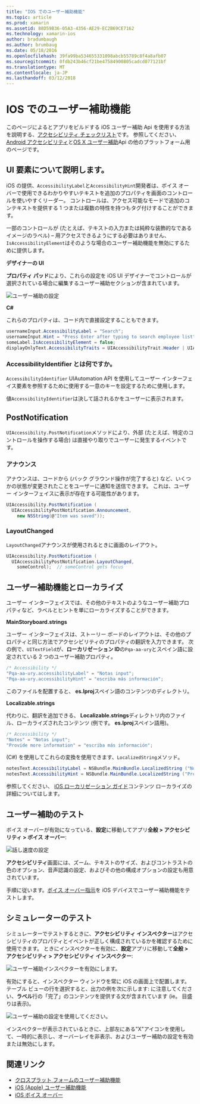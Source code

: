 ```yaml
---
title: "IOS でのユーザー補助機能"
ms.topic: article
ms.prod: xamarin
ms.assetid: 88D59B36-05A3-4356-AE29-EC2B69CE7162
ms.technology: xamarin-ios
author: bradumbaugh
ms.author: brumbaug
ms.date: 05/18/2016
ms.openlocfilehash: 39fa99ba534655331098abcb55789c8f4a8afb07
ms.sourcegitcommit: 0fdb243b46cf21be47584900805cadcd077121bf
ms.translationtype: MT
ms.contentlocale: ja-JP
ms.lasthandoff: 03/12/2018
---
```

# <a name="accessibility-on-ios"></a>IOS でのユーザー補助機能

このページによるとアプリをビルドする iOS ユーザー補助 Api を使用する方法を説明する、[アクセシビリティ チェックリスト](~/cross-platform/app-fundamentals/accessibility.md)です。
参照してください、 [Android アクセシビリティ](~/android/app-fundamentals/accessibility.md)と[OS X ユーザー補助](~/mac/app-fundamentals/accessibility.md)Api の他のプラットフォーム用のページです。

## <a name="describing-ui-elements"></a>UI 要素について説明します。

iOS の提供、`AccessibilityLabel`と`AccessibilityHint`開発者は、ボイス オーバーで使用できるわかりやすいテキストを追加のプロパティを画面のコントロールを使いやすくリーダー。 コントロールは、アクセス可能なモードで追加のコンテキストを提供する 1 つまたは複数の特性を持つもタグ付けすることができます。

一部のコントロールが (たとえば、テキストの入力または純粋な装飾的なであるイメージのラベル) – 用アクセスできるようにする必要はありません、`IsAccessibilityElement`はそのような場合のユーザー補助機能を無効にするために提供します。

**デザイナーの UI**

**プロパティ パッド**により、これらの設定を iOS UI デザイナーでコントロールが選択されている場合に編集するユーザー補助セクションが含まれています。

![](accessibility-images/ios-designer-sml.png "ユーザー補助の設定")

**C#**

これらのプロパティは、コード内で直接設定することもできます。

```csharp
usernameInput.AccessibilityLabel = "Search";
usernameInput.Hint = "Press Enter after typing to search employee list";
someLabel.IsAccessibilityElement = false;
displayOnlyText.AccessibilityTraits = UIAccessibilityTrait.Header | UIAccessibilityTrait.Selected;
```

### <a name="what-is-accessibilityidentifier"></a>AccessibilityIdentifier とは何ですか。

`AccessibilityIdentifier` UIAutomation API を使用してユーザー インターフェイス要素を参照するために使用する一意のキーを設定するために使用します。

値`AccessibilityIdentifier`は決して話されるかをユーザーに表示されます。

<a name="postnotification" />

## <a name="postnotification"></a>PostNotification

`UIAccessibility.PostNotification`メソッドにより、外部 (たとえば、特定のコントロールを操作する場合) は直接やり取りでユーザーに発生するイベントです。

### <a name="announcement"></a>アナウンス

アナウンスは、コードから (バック グラウンド操作が完了すると) など、いくつかの状態が変更されたことをユーザーに通知を送信できます。 これは、ユーザー インターフェイスに表示が存在する可能性があります。

```csharp
UIAccessibility.PostNotification (
  UIAccessibilityPostNotification.Announcement,
    new NSString(@"Item was saved"));
```

### <a name="layoutchanged"></a>LayoutChanged

`LayoutChanged`アナウンスが使用されるときに画面のレイアウト。

```csharp
UIAccessibility.PostNotification (
  UIAccessibilityPostNotification.LayoutChanged,
    someControl);  // someControl gets focus
```


## <a name="accessibility-and-localization"></a>ユーザー補助機能とローカライズ

ユーザー インターフェイスでは、その他のテキストのようなユーザー補助プロパティなど、ラベルとヒントを単にローカライズすることができます。

**MainStoryboard.strings**

ユーザー インターフェイスは、ストーリー ボードのレイアウトは、その他のプロパティと同じ方法でアクセシビリティのプロパティの翻訳を入力できます。 次の例で、`UITextField`が、**ローカリゼーション ID**の`Pqa-aa-ury`とスペイン語に設定されている 2 つのユーザー補助プロパティ。

```csharp
/* Accessibility */
"Pqa-aa-ury.accessibilityLabel" = "Notas input";
"Pqa-aa-ury.accessibilityHint" = "escriba más información";
```

このファイルを配置すると、 **es.lproj**スペイン語のコンテンツのディレクトリ。

**Localizable.strings**

代わりに、翻訳を追加できる、 **Localizable.strings**ディレクトリ内のファイル、ローカライズされたコンテンツ (例です。 **es.lproj**スペイン語用)。

```csharp
/* Accessibility */
"Notes" = "Notas input";
"Provide more information" = "escriba más información";
```

(C#) を使用してこれらの変換を使用できます、`LocalizedString`メソッド。

```csharp
notesText.AccessibilityLabel = NSBundle.MainBundle.LocalizedString ("Notes", "");
notesText.AccessibilityHint = NSBundle.MainBundle.LocalizedString ("Provide more information", "");
```

参照してください、 [iOS ローカリゼーション ガイド](~/ios/app-fundamentals/localization/index.md)コンテンツ ローカライズの詳細についてはします。

<a name="testing" />

## <a name="testing-accessibility"></a>ユーザー補助のテスト

ボイス オーバーが有効になっている、**設定**に移動してアプリ**全般 > アクセシビリティ > ボイス オーバー**:

![](accessibility-images/settings-sml.png "話し速度の設定")

**アクセシビリティ**画面には、ズーム、テキストのサイズ、およびコントラストの色のオプション、音声認識の設定、およびその他の構成オプションの設定も用意されています。

手順に従います。[ボイス オーバー指示](https://developer.apple.com/library/ios/technotes/TestingAccessibilityOfiOSApps/TestAccessibilityonYourDevicewithVoiceOver/TestAccessibilityonYourDevicewithVoiceOver.html)を iOS デバイスでユーザー補助機能をテストします。


## <a name="simulator-testing"></a>シミュレーターのテスト

シミュレーターでテストするときに、**アクセシビリティ インスペクター**はアクセシビリティのプロパティとイベントが正しく構成されているかを確認するために使用できます。 ときにインスペクターを有効に、**設定**アプリに移動して**全般 > アクセシビリティ > アクセシビリティ インスペクター**:

![](accessibility-images/settings-inspector-sml.png "ユーザー補助インスペクターを有効にします。")

有効にすると、インスペクター ウィンドウを常に iOS の画面上で配置します。
テーブル ビューの行を選択すると、出力の例を次に示します: に注意してください、**ラベル**行の「完了」のコンテンツを提供する文が含まれています (ie。 目盛りは表示)。

![](accessibility-images/tableview-a11y-sml.png "ユーザー補助の設定を使用してください。")

インスペクターが表示されているときに、上部左にある"X"アイコンを使用して、一時的に表示し、オーバーレイを非表示、およびユーザー補助の設定を有効または無効にします。



## <a name="related-links"></a>関連リンク

- [クロスプラット フォームのユーザー補助機能](~/cross-platform/app-fundamentals/accessibility.md)
- [iOS (Apple) ユーザー補助機能](https://developer.apple.com/library/ios/documentation/UserExperience/Conceptual/iPhoneAccessibility/Accessibility_on_iPhone/Accessibility_on_iPhone.html)
- [iOS ボイス オーバー](http://www.apple.com/accessibility/ios/voiceover/)
